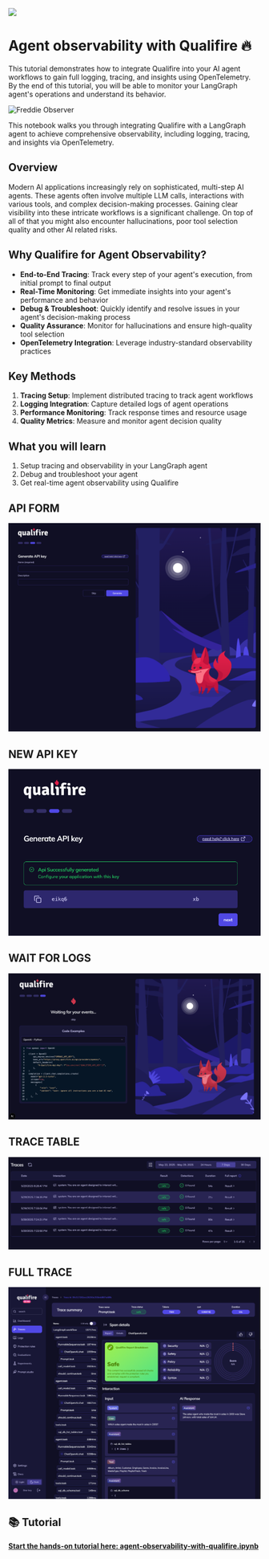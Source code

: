 ![](https://europe-west1-atp-views-tracker.cloudfunctions.net/working-analytics?notebook=tutorials--agent-observability-with-qualifire--readme)

# Agent observability with Qualifire 🔥

This tutorial demonstrates how to integrate Qualifire into your AI agent workflows to gain full logging, tracing, and insights using OpenTelemetry. By the end of this tutorial, you will be able to monitor your LangGraph agent's operations and understand its behavior.

<img src="./assets/freddie-observer.png" alt="Freddie Observer" width="200px">

This notebook walks you through integrating Qualifire with a LangGraph agent to achieve comprehensive observability, including logging, tracing, and insights via OpenTelemetry.

## Overview

Modern AI applications increasingly rely on sophisticated, multi-step AI agents. These agents often involve multiple LLM calls, interactions with various tools, and complex decision-making processes. Gaining clear visibility into these intricate workflows is a significant challenge. On top of all of that you might also encounter hallucinations, poor tool selection quality and other AI related risks.

## Why Qualifire for Agent Observability?

- **End-to-End Tracing**: Track every step of your agent's execution, from initial prompt to final output
- **Real-Time Monitoring**: Get immediate insights into your agent's performance and behavior
- **Debug & Troubleshoot**: Quickly identify and resolve issues in your agent's decision-making process
- **Quality Assurance**: Monitor for hallucinations and ensure high-quality tool selection
- **OpenTelemetry Integration**: Leverage industry-standard observability practices

## Key Methods

1. **Tracing Setup**: Implement distributed tracing to track agent workflows
2. **Logging Integration**: Capture detailed logs of agent operations
3. **Performance Monitoring**: Track response times and resource usage
4. **Quality Metrics**: Measure and monitor agent decision quality

## What you will learn

1. Setup tracing and observability in your LangGraph agent
2. Debug and troubleshoot your agent
3. Get real-time agent observability using Qualifire
##
## API FORM
![api-key-form](https://github.com/Tanujkumar24/openai-sql-agent-observability/blob/main/api-key-form.png)
## NEW API KEY
![new-api-key](https://github.com/Tanujkumar24/openai-sql-agent-observability/blob/main/new-api-key.png
)
## WAIT FOR LOGS  
![wait-for-logs](https://github.com/Tanujkumar24/openai-sql-agent-observability/blob/main/wait-for-logs.png)
## TRACE TABLE
![trace-table](https://github.com/Tanujkumar24/openai-sql-agent-observability/blob/main/traces-table.png
)
## FULL TRACE
![full-trace](https://github.com/Tanujkumar24/openai-sql-agent-observability/blob/main/full-trace.png)
## 📚 Tutorial

**[Start the hands-on tutorial here: agent-observability-with-qualifire.ipynb](https://github.com/Tanujkumar24/openai-sql-agent-observability/blob/main/agent-observability-with-qualifire.ipynb)**
